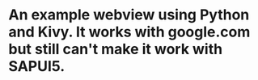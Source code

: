 # An example webview using Python and Kivy. It works with google.com but still can't make it work with SAPUI5.
